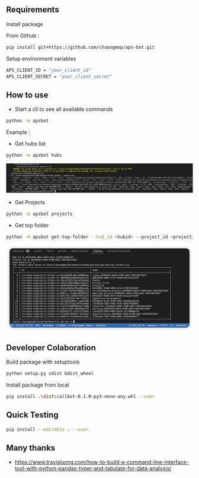 

## Requirements 

Install package

From Github :

```bash
pip install git+https://github.com/chuongmep/aps-bot.git
```

Setup environment variables

```bash
APS_CLIENT_ID = "your_client_id"
APS_CLIENT_SECRET = "your_client_secret"
```

## How to use

- Start a cli to see all available commands

```bash
python -m apsbot
```
Example : 

- Get hubs list

```bash
python -m apsbot hubs
```

![](docs/hubs.png)

- Get Projects 

```bash
python -m apsbot projects
```

[](docs/projects.png)

- Get top folder 

```bash
python -m apsbot get-top-folder --hub_id <hubid> --project_id <projectid>
```

![](docs/top-folder.png)

## Developer Colaboration


Build package with setuptools
```bash
python setup.py sdist bdist_wheel
```

Install package from local

```bash
pip install .\dist\callbot-0.1.0-py3-none-any.whl --user
```

## Quick Testing 

```bash
pip install --editable . --user
```


## Many thanks 

- https://www.travisluong.com/how-to-build-a-command-line-interface-tool-with-python-pandas-typer-and-tabulate-for-data-analysis/
